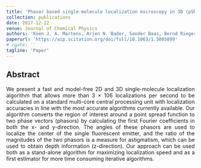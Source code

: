 ```yaml
---
title: 'Phasor based single-molecule localization microscopy in 3D (pSMLM-3D): An algorithm for MHz localization rates using standard CPUs'
collection: publications
date: 2017-12-22
venue: Journal of Chemical Physics
authors: 'Koen J. A. Martens, Arjen N. Bader, Sander Baas, Bernd Rieger, and  Johannes Hohlbein'
paperurl: 'https://aip.scitation.org/doi/full/10.1063/1.5005899'
# rgate: ''
tagline: 'Paper'
---
```


<h2> Abstract </h2>
<p align= "justify">
We present a fast and model-free 2D and 3D single-molecule localization algorithm that allows more than 3 × 106 localizations per second to be calculated on a standard multi-core central processing unit with localization accuracies in line with the most accurate algorithms currently available. Our algorithm converts the region of interest around a point spread function to two phase vectors (phasors) by calculating the first Fourier coefficients in both the x- and y-direction. The angles of these phasors are used to localize the center of the single fluorescent emitter, and the ratio of the magnitudes of the two phasors is a measure for astigmatism, which can be used to obtain depth information (z-direction). Our approach can be used both as a stand-alone algorithm for maximizing localization speed and as a first estimator for more time consuming iterative algorithms.
